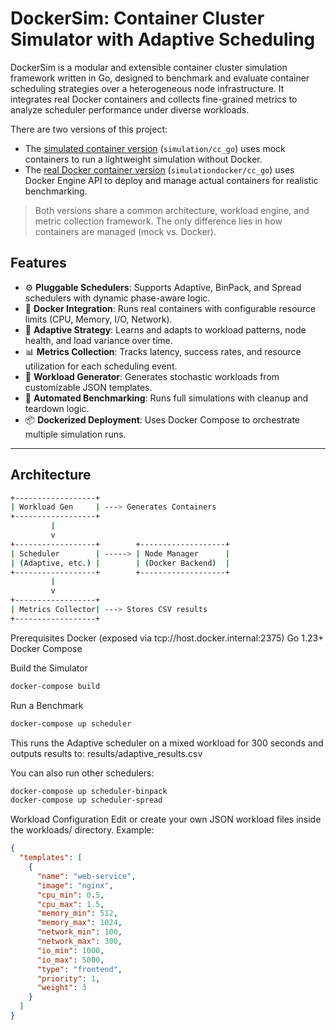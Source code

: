 # DockerSim: Container Cluster Simulator with Adaptive Scheduling

DockerSim is a modular and extensible container cluster simulation framework written in Go, designed to benchmark and evaluate container scheduling strategies over a heterogeneous node infrastructure. It integrates real Docker containers and collects fine-grained metrics to analyze scheduler performance under diverse workloads.

There are two versions of this project:

- The [simulated container version](https://github.com/pranav11024/Container-Scheduler-Orchestration-Benchmark/tree/main/simulation/cc_go) (`simulation/cc_go`) uses mock containers to run a lightweight simulation without Docker.
- The [real Docker container version](https://github.com/pranav11024/Container-Scheduler-Orchestration-Benchmark/tree/main/simulationdocker/cc_go) (`simulationdocker/cc_go`) uses Docker Engine API to deploy and manage actual containers for realistic benchmarking.

> Both versions share a common architecture, workload engine, and metric collection framework. The only difference lies in how containers are managed (mock vs. Docker).

## Features

- ⚙️ **Pluggable Schedulers**: Supports Adaptive, BinPack, and Spread schedulers with dynamic phase-aware logic.
- 🐳 **Docker Integration**: Runs real containers with configurable resource limits (CPU, Memory, I/O, Network).
- 🧠 **Adaptive Strategy**: Learns and adapts to workload patterns, node health, and load variance over time.
- 📊 **Metrics Collection**: Tracks latency, success rates, and resource utilization for each scheduling event.
- 🧪 **Workload Generator**: Generates stochastic workloads from customizable JSON templates.
- 🔁 **Automated Benchmarking**: Runs full simulations with cleanup and teardown logic.
- 📦 **Dockerized Deployment**: Uses Docker Compose to orchestrate multiple simulation runs.

---

## Architecture

```bash
+------------------+
| Workload Gen     | ---> Generates Containers
+------------------+
         |
         v
+------------------+        +-------------------+
| Scheduler        | -----> | Node Manager      |
| (Adaptive, etc.) |        | (Docker Backend)  |
+------------------+        +-------------------+
         |
         v
+------------------+
| Metrics Collector| ---> Stores CSV results
+------------------+
```
Prerequisites
Docker (exposed via tcp://host.docker.internal:2375)
Go 1.23+
Docker Compose

Build the Simulator
```bash
docker-compose build
```
Run a Benchmark
```bash
docker-compose up scheduler
```
This runs the Adaptive scheduler on a mixed workload for 300 seconds and outputs results to:
results/adaptive_results.csv

You can also run other schedulers:
```bash
docker-compose up scheduler-binpack
docker-compose up scheduler-spread
```
Workload Configuration
Edit or create your own JSON workload files inside the workloads/ directory. Example:
```json
{
  "templates": [
    {
      "name": "web-service",
      "image": "nginx",
      "cpu_min": 0.5,
      "cpu_max": 1.5,
      "memory_min": 512,
      "memory_max": 1024,
      "network_min": 100,
      "network_max": 300,
      "io_min": 1000,
      "io_max": 5000,
      "type": "frontend",
      "priority": 1,
      "weight": 3
    }
  ]
}
```

